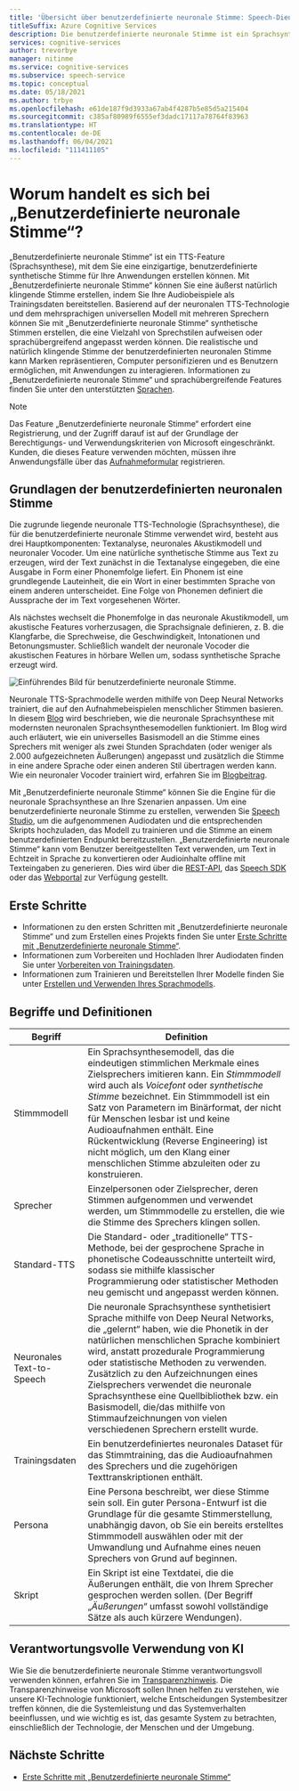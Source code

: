 ```yaml
---
title: 'Übersicht über benutzerdefinierte neuronale Stimme: Speech-Dienst'
titleSuffix: Azure Cognitive Services
description: Die benutzerdefinierte neuronale Stimme ist ein Sprachsynthesefeature, mit dem Sie eine einzigartige, benutzerdefinierte synthetische Stimme für Ihre Anwendungen erstellen können, indem Sie Ihre eigenen Audiodaten als Beispiel bereitstellen.
services: cognitive-services
author: trevorbye
manager: nitinme
ms.service: cognitive-services
ms.subservice: speech-service
ms.topic: conceptual
ms.date: 05/18/2021
ms.author: trbye
ms.openlocfilehash: e61de187f9d3933a67ab4f4287b5e85d5a215404
ms.sourcegitcommit: c385af80989f6555ef3dadc17117a78764f83963
ms.translationtype: HT
ms.contentlocale: de-DE
ms.lasthandoff: 06/04/2021
ms.locfileid: "111411105"
---
```

# <a name="what-is-custom-neural-voice"></a>Worum handelt es sich bei „Benutzerdefinierte neuronale Stimme“?

„Benutzerdefinierte neuronale Stimme“ ist ein TTS-Feature (Sprachsynthese), mit dem Sie eine einzigartige, benutzerdefinierte synthetische Stimme für Ihre Anwendungen erstellen können. Mit „Benutzerdefinierte neuronale Stimme“ können Sie eine äußerst natürlich klingende Stimme erstellen, indem Sie Ihre Audiobeispiele als Trainingsdaten bereitstellen. Basierend auf der neuronalen TTS-Technologie und dem mehrsprachigen universellen Modell mit mehreren Sprechern können Sie mit „Benutzerdefinierte neuronale Stimme“ synthetische Stimmen erstellen, die eine Vielzahl von Sprechstilen aufweisen oder sprachübergreifend angepasst werden können. Die realistische und natürlich klingende Stimme der benutzerdefinierten neuronalen Stimme kann Marken repräsentieren, Computer personifizieren und es Benutzern ermöglichen, mit Anwendungen zu interagieren. Informationen zu „Benutzerdefinierte neuronale Stimme“ und sprachübergreifende Features finden Sie unter den unterstützten [Sprachen](language-support.md#customization).

> [!NOTE]
> Das Feature „Benutzerdefinierte neuronale Stimme“ erfordert eine Registrierung, und der Zugriff darauf ist auf der Grundlage der Berechtigungs- und Verwendungskriterien von Microsoft eingeschränkt. Kunden, die dieses Feature verwenden möchten, müssen ihre Anwendungsfälle über das [Aufnahmeformular](https://aka.ms/customneural) registrieren.

## <a name="the-basics-of-custom-neural-voice"></a>Grundlagen der benutzerdefinierten neuronalen Stimme

Die zugrunde liegende neuronale TTS-Technologie (Sprachsynthese), die für die benutzerdefinierte neuronale Stimme verwendet wird, besteht aus drei Hauptkomponenten: Textanalyse, neuronales Akustikmodell und neuronaler Vocoder. Um eine natürliche synthetische Stimme aus Text zu erzeugen, wird der Text zunächst in die Textanalyse eingegeben, die eine Ausgabe in Form einer Phonemfolge liefert. Ein Phonem ist eine grundlegende Lauteinheit, die ein Wort in einer bestimmten Sprache von einem anderen unterscheidet. Eine Folge von Phonemen definiert die Aussprache der im Text vorgesehenen Wörter. 

Als nächstes wechselt die Phonemfolge in das neuronale Akustikmodell, um akustische Features vorherzusagen, die Sprachsignale definieren, z. B. die Klangfarbe, die Sprechweise, die Geschwindigkeit, Intonationen und Betonungsmuster. Schließlich wandelt der neuronale Vocoder die akustischen Features in hörbare Wellen um, sodass synthetische Sprache erzeugt wird.

![Einführendes Bild für benutzerdefinierte neuronale Stimme.](./media/custom-voice/cnv-intro.png)

Neuronale TTS-Sprachmodelle werden mithilfe von Deep Neural Networks trainiert, die auf den Aufnahmebeispielen menschlicher Stimmen basieren. In diesem [Blog](https://techcommunity.microsoft.com/t5/azure-ai/neural-text-to-speech-extends-support-to-15-more-languages-with/ba-p/1505911) wird beschrieben, wie die neuronale Sprachsynthese mit modernsten neuronalen Sprachsynthesemodellen funktioniert. Im Blog wird auch erläutert, wie ein universelles Basismodell an die Stimme eines Sprechers mit weniger als zwei Stunden Sprachdaten (oder weniger als 2.000 aufgezeichneten Äußerungen) angepasst und zusätzlich die Stimme in eine andere Sprache oder einen anderen Stil übertragen werden kann. Wie ein neuronaler Vocoder trainiert wird, erfahren Sie im [Blogbeitrag](https://techcommunity.microsoft.com/t5/azure-ai/azure-neural-tts-upgraded-with-hifinet-achieving-higher-audio/ba-p/1847860).

Mit „Benutzerdefinierte neuronale Stimme“ können Sie die Engine für die neuronale Sprachsynthese an Ihre Szenarien anpassen. Um eine benutzerdefinierte neuronale Stimme zu erstellen, verwenden Sie [Speech Studio](https://speech.microsoft.com/customvoice), um die aufgenommenen Audiodaten und die entsprechenden Skripts hochzuladen, das Modell zu trainieren und die Stimme an einem benutzerdefinierten Endpunkt bereitzustellen. „Benutzerdefinierte neuronale Stimme“ kann vom Benutzer bereitgestellten Text verwenden, um Text in Echtzeit in Sprache zu konvertieren oder Audioinhalte offline mit Texteingaben zu generieren. Dies wird über die [REST-API](./rest-text-to-speech.md), das [Speech SDK](./get-started-text-to-speech.md) oder das [Webportal](https://speech.microsoft.com/audiocontentcreation) zur Verfügung gestellt.

## <a name="get-started"></a>Erste Schritte

* Informationen zu den ersten Schritten mit „Benutzerdefinierte neuronale Stimme“ und zum Erstellen eines Projekts finden Sie unter [Erste Schritte mit „Benutzerdefinierte neuronale Stimme“](how-to-custom-voice.md).
* Informationen zum Vorbereiten und Hochladen Ihrer Audiodaten finden Sie unter [Vorbereiten von Trainingsdaten](how-to-custom-voice-prepare-data.md).
* Informationen zum Trainieren und Bereitstellen Ihrer Modelle finden Sie unter [Erstellen und Verwenden Ihres Sprachmodells](how-to-custom-voice-create-voice.md).

## <a name="terms-and-definitions"></a>Begriffe und Definitionen

| **Begriff**      | **Definition**                                                                                                                                                                                                                                                                                                                                                                                       |
|---------------|------------------------------------------------------------------------------------------------------------------------------------------------------------------------------------------------------------------------------------------------------------------------------------------------------------------------------------------------------------------------------------------------------|
| Stimmmodell   | Ein Sprachsynthesemodell, das die eindeutigen stimmlichen Merkmale eines Zielsprechers imitieren kann. Ein *Stimmmodell* wird auch als *Voicefont* oder *synthetische Stimme* bezeichnet. Ein Stimmmodell ist ein Satz von Parametern im Binärformat, der nicht für Menschen lesbar ist und keine Audioaufnahmen enthält. Eine Rückentwicklung (Reverse Engineering) ist nicht möglich, um den Klang einer menschlichen Stimme abzuleiten oder zu konstruieren. |
| Sprecher  | Einzelpersonen oder Zielsprecher, deren Stimmen aufgenommen und verwendet werden, um Stimmmodelle zu erstellen, die wie die Stimme des Sprechers klingen sollen.                                                                                                                                                                                                                                                   |
| Standard-TTS  | Die Standard- oder „traditionelle“ TTS-Methode, bei der gesprochene Sprache in phonetische Codeausschnitte unterteilt wird, sodass sie mithilfe klassischer Programmierung oder statistischer Methoden neu gemischt und angepasst werden können.                                                                                                                                                                                                    |
| Neuronales Text-to-Speech    | Die neuronale Sprachsynthese synthetisiert Sprache mithilfe von Deep Neural Networks, die „gelernt“ haben, wie die Phonetik in der natürlichen menschlichen Sprache kombiniert wird, anstatt prozedurale Programmierung oder statistische Methoden zu verwenden. Zusätzlich zu den Aufzeichnungen eines Zielsprechers verwendet die neuronale Sprachsynthese eine Quellbibliothek bzw. ein Basismodell, die/das mithilfe von Stimmaufzeichnungen von vielen verschiedenen Sprechern erstellt wurde.          |
| Trainingsdaten | Ein benutzerdefiniertes neuronales Dataset für das Stimmtraining, das die Audioaufnahmen des Sprechers und die zugehörigen Texttranskriptionen enthält.                                                                                                                                                                                                                                                               |
| Persona       | Eine Persona beschreibt, wer diese Stimme sein soll. Ein guter Persona-Entwurf ist die Grundlage für die gesamte Stimmerstellung, unabhängig davon, ob Sie ein bereits erstelltes Stimmmodell auswählen oder mit der Umwandlung und Aufnahme eines neuen Sprechers von Grund auf beginnen.                                                                                                |
| Skript        | Ein Skript ist eine Textdatei, die die Äußerungen enthält, die von Ihrem Sprecher gesprochen werden sollen. (Der Begriff „*Äußerungen*“ umfasst sowohl vollständige Sätze als auch kürzere Wendungen).                                                                                                                                                                                                                               |

## <a name="responsible-use-of-ai"></a>Verantwortungsvolle Verwendung von KI

Wie Sie die benutzerdefinierte neuronale Stimme verantwortungsvoll verwenden können, erfahren Sie im [Transparenzhinweis](/legal/cognitive-services/speech-service/custom-neural-voice/transparency-note-custom-neural-voice?context=/azure/cognitive-services/speech-service/context/context). Die Transparenzhinweise von Microsoft sollen Ihnen helfen zu verstehen, wie unsere KI-Technologie funktioniert, welche Entscheidungen Systembesitzer treffen können, die die Systemleistung und das Systemverhalten beeinflussen, und wie wichtig es ist, das gesamte System zu betrachten, einschließlich der Technologie, der Menschen und der Umgebung.

## <a name="next-steps"></a>Nächste Schritte

* [Erste Schritte mit „Benutzerdefinierte neuronale Stimme“](how-to-custom-voice.md)
